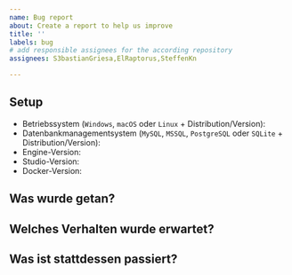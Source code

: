 ```yaml
---
name: Bug report
about: Create a report to help us improve
title: ''
labels: bug
# add responsible assignees for the according repository
assignees: S3bastianGriesa,ElRaptorus,SteffenKn

---
```


## Setup

- Betriebssystem (`Windows`, `macOS` oder `Linux` + Distribution/Version):
- Datenbankmanagementsystem (`MySQL`, `MSSQL`, `PostgreSQL` oder `SQLite` + Distribution/Version):
- Engine-Version:
- Studio-Version:
- Docker-Version:

## Was wurde getan?



## Welches Verhalten wurde erwartet?



## Was ist stattdessen passiert?


